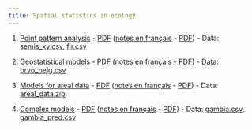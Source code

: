 ```yaml
---
title: Spatial statistics in ecology
---
```


1. [Point pattern analysis](1-Point_patterns.html) - [PDF](1-Point_patterns.pdf) ([notes en français](1-Patrons_points.html) - [PDF](1-Patrons_points.pdf)) - Data: [semis_xy.csv](data/semis_xy.csv), [fir.csv](data/fir.csv)

2. [Geostatistical models](2-Geostatistical_models.html) - [PDF](2-Geostatistical_models.pdf) ([notes en français](2-Modeles_geostatistiques.html) - [PDF](2-Modeles_geostatistiques.pdf)) - Data: [bryo_belg.csv](data/bryo_belg.csv)

3. [Models for areal data](3-Areal_data.html) - [PDF](3-Areal_data.pdf) ([notes en français](3-Donnees_areales.html) - [PDF](3-Donnees_areales.pdf)) - Data: [areal_data.zip](data/areal_data.zip)

4. [Complex models](4-Complex_models.html) - [PDF](4-Complex_models.pdf) ([notes en français](4-Modeles_complexes.html) - [PDF](4-Modeles_complexes.pdf)) - Data: [gambia.csv](data/gambia.csv), [gambia_pred.csv](data/gambia_pred.csv)
